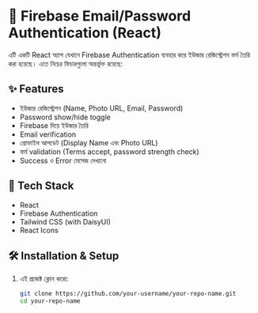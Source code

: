 # 🔐 Firebase Email/Password Authentication (React)

এটি একটি React অ্যাপ যেখানে Firebase Authentication ব্যবহার করে ইউজার রেজিস্ট্রেশন ফর্ম তৈরি করা হয়েছে। এতে নিচের ফিচারগুলো অন্তর্ভুক্ত রয়েছে:

## ✨ Features

- ইউজার রেজিস্ট্রেশন (Name, Photo URL, Email, Password)
- Password show/hide toggle
- Firebase দিয়ে ইউজার তৈরি
- Email verification
- প্রোফাইল আপডেট (Display Name এবং Photo URL)
- ফর্ম validation (Terms accept, password strength check)
- Success ও Error মেসেজ দেখানো

## 🚀 Tech Stack

- React
- Firebase Authentication
- Tailwind CSS (with DaisyUI)
- React Icons

## 🛠 Installation & Setup

1. এই প্রজেক্ট ক্লোন করো:
   ```bash
   git clone https://github.com/your-username/your-repo-name.git
   cd your-repo-name
